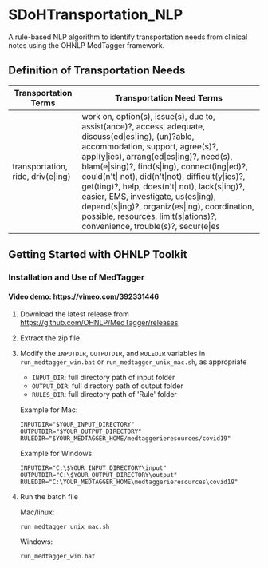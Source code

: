 # SDoHTransportation_NLP
A rule-based NLP algorithm to identify transportation needs from clinical notes using the OHNLP MedTagger framework.

## Definition of Transportation Needs
| Transportation Terms | Transportation Need Terms                                                                                                                                                             |
|----------------------|---------------------------------------------------------------------------------------------------------------------------------------------------------------------------------------|
| transportation, ride, driv(e\|ing) | work on, option(s), issue(s), due to, assist(ance)?, access, adequate, discuss(ed\|es\|ing), (un)?able, accommodation, support, agree(s)?, appl(y\|ies), arrang(ed\|es\|ing)?, need(s), blam(e\|sing)?, find(s\|ing), connect(ing\|ed)?, could(n't\| not), did(n't\|not), difficult(y\|ies)?, get(ting)?, help, does(n't\| not), lack(s\|ing)?, easier, EMS, investigate, us(es\|ing), depend(s\|ing)?, organiz(es\|ing), coordination, possible, resources, limit(s\|ations)?, convenience, trouble(s)?, secur(e\|es|ing), concern(s)?, regarding, reli(es\|able\|ant), time allowance, problem(s)?, challeng(es\|ing), purpose(s)?, offer(s\|ed), provid(es\|ed\|ing) |


## Getting Started with OHNLP Toolkit

### Installation and Use of MedTagger
#### Video demo: https://vimeo.com/392331446

1. Download the latest release from https://github.com/OHNLP/MedTagger/releases
2. Extract the zip file
3. Modify the `INPUTDIR`, `OUTPUTDIR`, and `RULEDIR` variables in `run_medtagger_win.bat` or `run_medtagger_unix_mac.sh`, as appropriate
    - `INPUT_DIR`: full directory path of input folder 
    - `OUTPUT_DIR`: full directory path of output folder
    - `RULES_DIR`: full directory path of 'Rule' folder
    
    Example for Mac:
    ```
    INPUTDIR="$YOUR_INPUT_DIRECTORY"
    OUTPUTDIR="$YOUR_OUTPUT_DIRECTORY"
    RULEDIR="$YOUR_MEDTAGGER_HOME/medtaggerieresources/covid19"
    ```
    
    Example for Windows:
    ```
    INPUTDIR="C:\$YOUR_INPUT_DIRECTORY\input"
    OUTPUTDIR="C:\$YOUR_OUTPUT_DIRECTORY\output"
    RULEDIR="C:\YOUR_MEDTAGGER_HOME\medtaggerieresources\covid19"
    ```
    
4. Run the batch file

    Mac/linux: 
    ```
    run_medtagger_unix_mac.sh
    ```
    
    Windows: 
    
    ```
    run_medtagger_win.bat
    ```
